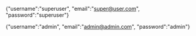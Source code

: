 {"username":"superuser",
"email":"super@user.com",
"password":"superuser"}

{"username":"admin",
"email":"admin@admin.com",
"password":"admin"}